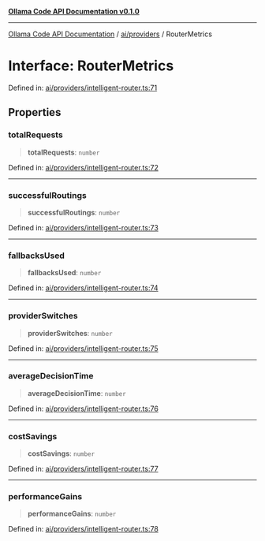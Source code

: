 [**Ollama Code API Documentation v0.1.0**](../../../README.md)

***

[Ollama Code API Documentation](../../../modules.md) / [ai/providers](../README.md) / RouterMetrics

# Interface: RouterMetrics

Defined in: [ai/providers/intelligent-router.ts:71](https://github.com/erichchampion/ollama-code/blob/1174940021f16bcb3532cf8cda9d6c9f9b0e072f/ollama-code/src/ai/providers/intelligent-router.ts#L71)

## Properties

### totalRequests

> **totalRequests**: `number`

Defined in: [ai/providers/intelligent-router.ts:72](https://github.com/erichchampion/ollama-code/blob/1174940021f16bcb3532cf8cda9d6c9f9b0e072f/ollama-code/src/ai/providers/intelligent-router.ts#L72)

***

### successfulRoutings

> **successfulRoutings**: `number`

Defined in: [ai/providers/intelligent-router.ts:73](https://github.com/erichchampion/ollama-code/blob/1174940021f16bcb3532cf8cda9d6c9f9b0e072f/ollama-code/src/ai/providers/intelligent-router.ts#L73)

***

### fallbacksUsed

> **fallbacksUsed**: `number`

Defined in: [ai/providers/intelligent-router.ts:74](https://github.com/erichchampion/ollama-code/blob/1174940021f16bcb3532cf8cda9d6c9f9b0e072f/ollama-code/src/ai/providers/intelligent-router.ts#L74)

***

### providerSwitches

> **providerSwitches**: `number`

Defined in: [ai/providers/intelligent-router.ts:75](https://github.com/erichchampion/ollama-code/blob/1174940021f16bcb3532cf8cda9d6c9f9b0e072f/ollama-code/src/ai/providers/intelligent-router.ts#L75)

***

### averageDecisionTime

> **averageDecisionTime**: `number`

Defined in: [ai/providers/intelligent-router.ts:76](https://github.com/erichchampion/ollama-code/blob/1174940021f16bcb3532cf8cda9d6c9f9b0e072f/ollama-code/src/ai/providers/intelligent-router.ts#L76)

***

### costSavings

> **costSavings**: `number`

Defined in: [ai/providers/intelligent-router.ts:77](https://github.com/erichchampion/ollama-code/blob/1174940021f16bcb3532cf8cda9d6c9f9b0e072f/ollama-code/src/ai/providers/intelligent-router.ts#L77)

***

### performanceGains

> **performanceGains**: `number`

Defined in: [ai/providers/intelligent-router.ts:78](https://github.com/erichchampion/ollama-code/blob/1174940021f16bcb3532cf8cda9d6c9f9b0e072f/ollama-code/src/ai/providers/intelligent-router.ts#L78)
